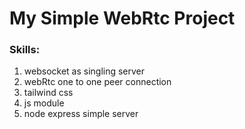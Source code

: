 # My Simple WebRtc Project

### Skills:
1. websocket as singling server
2. webRtc one to one peer connection
3. tailwind css
4. js module
5. node express simple server
